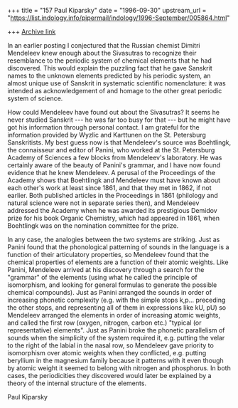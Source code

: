 +++
title = "157 Paul Kiparsky"
date = "1996-09-30"
upstream_url = "https://list.indology.info/pipermail/indology/1996-September/005864.html"

+++
[Archive link](https://list.indology.info/pipermail/indology/1996-September/005864.html)

In an earlier posting I conjectured that the Russian chemist Dimitri
Mendeleev knew enough about the Sivasutras to recognize their
resemblance to the periodic system of chemical elements that he had
discovered.  This would explain the puzzling fact that he gave
Sanskrit names to the unknown elements predicted by his periodic
system, an almost unique use of Sanskrit in systematic scientific
nomenclature: it was intended as acknowledgement of and homage to the
other great periodic system of science.

How could Mendeleev have found out about the Sivasutras?  It seems he
never studied Sanskrit --- he was far too busy for that --- but he
might have got his information through personal contact.  I am
grateful for the information provided by Wyzlic and Karttunen on the
St. Petersburg Sanskritists.  My best guess now is that Mendeleev's
source was Boehtlingk, the connaisseur and editor of Panini, who
worked at the St. Petersburg Academy of Sciences a few blocks from
Mendeleev's laboratory.  He was certainly aware of the beauty of
Panini's grammar, and I have now found evidence that he knew
Mendeleev.  A perusal of the Proceedings of the Academy shows that
Boehtlingk and Mendeleev must have known about each other's work at
least since 1861, and that they met in 1862, if not earlier.  Both
published articles in the Proceedings in 1861 (philology and natural
science were not in separate series then), and Mendeleev addressed the
Academy when he was awarded its prestigious Demidov prize for his book
Organic Chemistry, which had appeared in 1861, when Boehtlingk was on
the nomination committee for the prize.

In any case, the analogies between the two systems are striking.  Just
as Panini found that the phonological patterning of sounds in the
language is a function of their articulatory properties, so Mendeleev
found that the chemical properties of elements are a function of their
atomic weights.  Like Panini, Mendeleev arrived at his discovery
through a search for the "grammar" of the elements (using what he
called the principle of isomorphism, and looking for general formulas
to generate the possible chemical compounds).  Just as Panini arranged
the sounds in order of increasing phonetic complexity (e.g. with the
simple stops k,p... preceding the other stops, and representing all of
them in expressions like kU, pU) so Mendeleev arranged the elements in
order of increasing atomic weights, and called the first row (oxygen,
nitrogen, carbon etc.)  "typical (or representative) elements".  Just
as Panini broke the phonetic parallelism of sounds when the simplicity
of the system required it, e.g. putting the velar to the right of the
labial in the nasal row, so Mendeleev gave priority to isomorphism
over atomic weights when they conflicted, e.g. putting beryllium in
the magnesium family because it patterns with it even though by atomic
weight it seemed to belong with nitrogen and phosphorus.  In both
cases, the periodicities they discovered would later be explained by a
theory of the internal structure of the elements.

Paul Kiparsky




